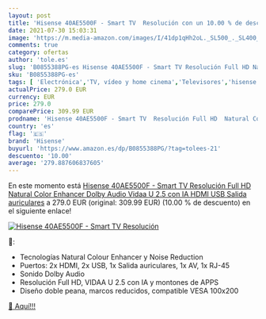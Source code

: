 ```yaml
---
layout: post
title: 'Hisense 40AE5500F - Smart TV  Resolución con un 10.00 % de descuento'
date: 2021-07-30 15:03:31
image: 'https://m.media-amazon.com/images/I/41dp1qHh2oL._SL500_._SL400_.jpg'
comments: true
category: ofertas
author: 'tole.es'
slug: 'B0855388PG-es Hisense 40AE5500F - Smart TV Resolución Full HD Natural...'
sku: 'B0855388PG-es'
tags: [ 'Electrónica','TV, vídeo y home cinema','Televisores','hisense','smart','tv', ]
actualPrice: 279.0 EUR
currency: EUR
price: 279.0
comparePrice: 309.99 EUR
prodname: 'Hisense 40AE5500F - Smart TV  Resolución Full HD  Natural Color Enhancer  Dolby Audio  Vidaa U 2.5 con IA  HDMI  USB  Salida auriculares'
country: 'es'
flag: '🇪🇸'
brand: 'Hisense'
buyurl: 'https://www.amazon.es/dp/B0855388PG/?tag=tolees-21'
descuento: '10.00'
average: '279.887606837605'
---
```


En este momento está [Hisense 40AE5500F - Smart TV  Resolución Full HD  Natural Color Enhancer  Dolby Audio  Vidaa U 2.5 con IA  HDMI  USB  Salida auriculares](https://www.amazon.es/dp/B0855388PG/?tag=tolees-21) a 279.0 EUR (original: 309.99 EUR) (10.00 %  de descuento) en el siguiente enlace!

[![Hisense 40AE5500F - Smart TV  Resolución](https://m.media-amazon.com/images/I/41dp1qHh2oL._SL500_._SL400_.jpg)](https://www.amazon.es/dp/B0855388PG/?tag=tolees-21)

🔎:

- Tecnologías Natural Colour Enhancer y Noise Reduction
- Puertos: 2x HDMI, 2x USB, 1x Salida auriculares, 1x AV, 1x RJ-45
- Sonido Dolby Audio
- Resolución Full HD, VIDAA U 2.5 con IA y montones de APPS
- Diseño doble peana, marcos reducidos, compatible VESA 100x200

[🛒 Aquí!!!](https://www.amazon.es/dp/B0855388PG/?tag=tolees-21)
